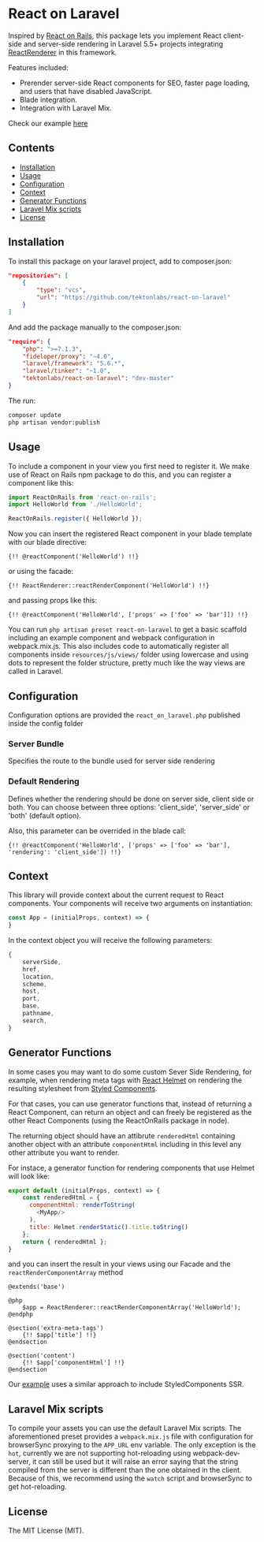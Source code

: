 # React on Laravel 

Inspired by [React on Rails](https://github.com/shakacode/react_on_rails), this package
lets you implement React client-side and server-side rendering in Laravel 5.5+ projects
integrating [ReactRenderer](https://github.com/Limenius/ReactRenderer) in this framework.

Features included:

* Prerender server-side React components for SEO, faster page loading, and users that have disabled JavaScript.
* Blade integration.
* Integration with Laravel Mix.

Check our example [here](https://github.com/jehupacheco/react-on-laravel-example)

## Contents

- [Installation](#installation)
- [Usage](#usage)
- [Configuration](#configuration)
- [Context](#context)
- [Generator Functions](#generator-functions)
- [Laravel Mix scripts](#laravel-mix-scripts)
- [License](#license)

## Installation

To install this package on your laravel project, add to composer.json:

``` json
"repositories": [
    {
        "type": "vcs",
        "url": "https://github.com/tektonlabs/react-on-laravel"
    }
]
```

And add the package manually to the composer.json:

```json
"require": {
    "php": ">=7.1.3",
    "fideloper/proxy": "~4.0",
    "laravel/framework": "5.6.*",
    "laravel/tinker": "~1.0",
    "tektonlabs/react-on-laravel": "dev-master"
}
```

The run:

```bash
composer update
php artisan vendor:publish
```
## Usage

To include a component in your view you first need to register it. We make use of React
on Rails npm package to do this, and you can register a component like this:

```js
import ReactOnRails from 'react-on-rails';
import HelloWorld from './HelloWorld';

ReactOnRails.register({ HelloWorld });
```

Now you can insert the registered React component in your blade template with our blade directive:

```
{!! @reactComponent('HelloWorld') !!}
```

or using the facade:

```
{!! ReactRenderer::reactRenderComponent('HelloWorld') !!}
```

and passing props like this:

```
{!! @reactComponent('HelloWorld', ['props' => ['foo' => 'bar']]) !!}
```

You can run `php artisan preset react-on-laravel` to get a basic scaffold including
an example component and webpack configuration in webpack.mix.js. This also includes
code to automatically register all components inside `resources/js/views/` folder using
lowercase and using dots to represent the folder structure, pretty much like the way
views are called in Laravel.

## Configuration

Configuration options are provided the `react_on_laravel.php` published inside the config folder

### Server Bundle

Specifies the route to the bundle used for server side rendering

### Default Rendering

Defines whether the rendering should be done on server side, client side or both. You
can choose between three options: 'client_side', 'server_side' or 'both' (default option).

Also, this parameter can be overrided in the blade call:

```
{!! @reactComponent('HelloWorld', ['props' => ['foo' => 'bar'], 'rendering': 'client_side']) !!}
```

## Context

This library will provide context about the current request to React components. Your components will receive two arguments on instantiation:

```js
const App = (initialProps, context) => {
}
```

In the context object you will receive the following parameters:

```js
{
    serverSide,
    href,
    location,
    scheme,
    host,
    port,
    base,
    pathname,
    search,
}
```

## Generator Functions

In some cases you may want to do some custom Sever Side Rendering, for example, when
rendering meta tags with [React Helmet](https://github.com/nfl/react-helmet) on
rendering the resulting stylesheet from [Styled Components](http://styled-components.com/).

For that cases, you can use generator functions that, instead of returning a React
Component, can return an object and can freely be registered as the other React Components (using the ReactOnRails package in node).

The returning object should have an attibrute `renderedHtml` containing
another object with an attribute `componentHtml` including in this level any other attribute you want to render.

For instace, a generator function for rendering components that use Helmet will look
like:

```js
export default (initialProps, context) => {
    const renderedHtml = {
      componentHtml: renderToString(
        <MyApp/>
      ),
      title: Helmet.renderStatic().title.toString()
    };
    return { renderedHtml };
}
```

and you can insert the result in your views using our Facade and the `reactRenderComponentArray` method

```
@extends('base')

@php
    $app = ReactRenderer::reactRenderComponentArray('HelloWorld');
@endphp

@section('extra-meta-tags')
    {!! $app['title'] !!}
@endsection

@section('content')
    {!! $app['componentHtml'] !!}
@endsection
```

Our [example](https://github.com/jehupacheco/react-on-laravel-example) uses a
similar approach to include StyledComponents SSR.

## Laravel Mix scripts

To compile your assets you can use the default Laravel Mix scripts. The aforementioned
preset provides a `webpack.mix.js` file with configuration for browserSync proxying
to the `APP_URL` env variable. The only exception is the `hot`, currently we are not
supporting hot-reloading using webpack-dev-server, it can still be used but it will
raise an error saying that the string compiled from the server is different than the one
obtained in the client. Because of this, we recommend using the `watch` script and
browserSync to get hot-reloading.

## License

The MIT License (MIT).
